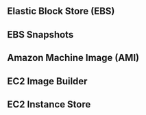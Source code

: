 ## Elastic Block Store (EBS)
## EBS Snapshots
## Amazon Machine Image (AMI) 
## EC2 Image Builder
## EC2 Instance Store
